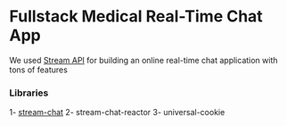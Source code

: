 # Fullstack Medical Real-Time Chat App

We used [Stream API](https://gstrm.io/js-mastery) for building an online real-time chat application with tons of features

### Libraries

1- [stream-chat](https://getstream.io/chat/docs/react/?language=javascript)
2- stream-chat-reactor
3- universal-cookie
